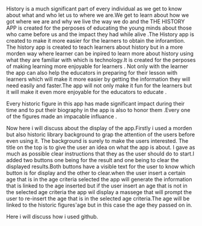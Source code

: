 History is a much significant part of every individual as we get to know about what and who let us to where we are.We get to learn about how we got where we are 
and why we live the way we do and the THE HISTORY APP is created for the perposes of educating the young minds about those who came before us and the impact 
they had while alive .The History app is created to make it more easier for the learners to obtain the inforamtion.
The history app is created to teach learners about history but in a more morden way where learner can be inpired to learn more about history using what they
are familiar with which is technology.It is created for the perposes of making learning more enjoyable for learners . Not only with the learner the app 
can also help the educators in preparing for their lesson with learners which will make it more easier by getting the information they will need easily 
and faster.The app will not only make it fun for the learners but it will make it even more enjoyable for the educators to educate .

Every historic figure in this app has made significant impact during their time and to put their biography in the app is also to honor them .Every one of the figures 
made an impacable influance .

Now here i will discuss about the display of the app.Firstly i used a morden but also historic library background to grap the attention of the users before even 
using it. The background is surely to make the users interested. The title on the top is to give the user an idea on what the app is about. I gave as much as possible
clear instructions that they as the user should do to start.I added two buttons one being for the result and one being  to clear the displayed results.Both buttons have a 
visible text for the user to know which button is for display and the other to clear.when the user insert a certain age that is in the age criteria selected the app 
will generate the information that is linked to the age inserted but if the user insert an age that is not in the selected age criteria the app wil display a massege
that will prompt the user to re-insert the age that is in the selected age criteria.The age will be linked to the historic figures'age but in this case the age they
passed on in.

Here i will discuss how i used github.

